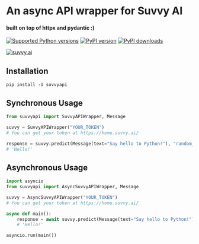 # An async API wrapper for Suvvy AI
#### built on top of httpx and pydantic :)
[![Supported Python versions](https://img.shields.io/pypi/pyversions/suvvyapi.svg?style=flat-square&logo=python&logoColor=FFE873)](https://pypi.org/project/suvvyapi)
[![PyPI version](https://img.shields.io/pypi/v/suvvyapi.svg?style=flat-square&logo=pypi&logoColor=FFE873)](https://pypi.org/project/suvvyapi)
[![PyPI downloads](https://img.shields.io/pypi/dm/suvvyapi.svg?style=flat-square)](https://pypi.org/project/suvvyapi)

[![suvvy.ai](https://img.shields.io/badge/suvvy.ai-best%20AI%20website-blue?style=flat-square)](https://suvvy.ai)

## Installation
```shell
pip install -U suvvyapi 
```

## Synchronous Usage
```python
from suvvyapi import SuvvyAPIWrapper, Message

suvvy = SuvvyAPIWrapper("YOUR_TOKEN")
# You can get your token at https://home.suvvy.ai/

response = suvvy.predict(Message(text="Say hello to Python!"), "random_id")
# 'Hello!'
```

## Asynchronous Usage

```python
import asyncio
from suvvyapi import AsyncSuvvyAPIWrapper, Message

suvvy = AsyncSuvvyAPIWrapper("YOUR_TOKEN")
# You can get your token at https://home.suvvy.ai/

async def main():
    response = await suvvy.predict(Message(text="Say hello to Python!"), "random_id")
    # 'Hello!'

asyncio.run(main())
```